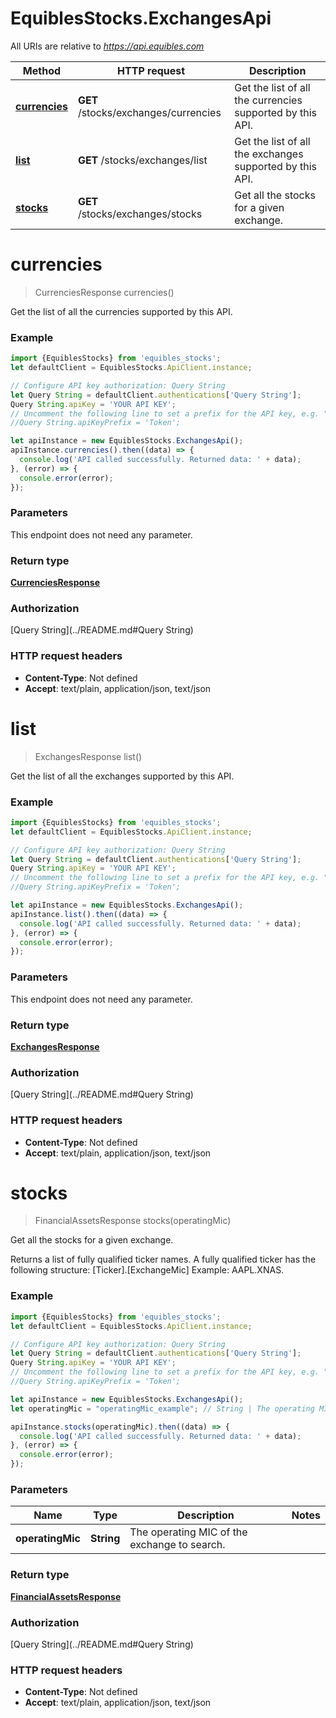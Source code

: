 # EquiblesStocks.ExchangesApi

All URIs are relative to *https://api.equibles.com*

Method | HTTP request | Description
------------- | ------------- | -------------
[**currencies**](ExchangesApi.md#currencies) | **GET** /stocks/exchanges/currencies | Get the list of all the currencies supported by this API.
[**list**](ExchangesApi.md#list) | **GET** /stocks/exchanges/list | Get the list of all the exchanges supported by this API.
[**stocks**](ExchangesApi.md#stocks) | **GET** /stocks/exchanges/stocks | Get all the stocks for a given exchange.

<a name="currencies"></a>
# **currencies**
> CurrenciesResponse currencies()

Get the list of all the currencies supported by this API.

### Example
```javascript
import {EquiblesStocks} from 'equibles_stocks';
let defaultClient = EquiblesStocks.ApiClient.instance;

// Configure API key authorization: Query String
let Query String = defaultClient.authentications['Query String'];
Query String.apiKey = 'YOUR API KEY';
// Uncomment the following line to set a prefix for the API key, e.g. "Token" (defaults to null)
//Query String.apiKeyPrefix = 'Token';

let apiInstance = new EquiblesStocks.ExchangesApi();
apiInstance.currencies().then((data) => {
  console.log('API called successfully. Returned data: ' + data);
}, (error) => {
  console.error(error);
});

```

### Parameters
This endpoint does not need any parameter.

### Return type

[**CurrenciesResponse**](CurrenciesResponse.md)

### Authorization

[Query String](../README.md#Query String)

### HTTP request headers

 - **Content-Type**: Not defined
 - **Accept**: text/plain, application/json, text/json

<a name="list"></a>
# **list**
> ExchangesResponse list()

Get the list of all the exchanges supported by this API.

### Example
```javascript
import {EquiblesStocks} from 'equibles_stocks';
let defaultClient = EquiblesStocks.ApiClient.instance;

// Configure API key authorization: Query String
let Query String = defaultClient.authentications['Query String'];
Query String.apiKey = 'YOUR API KEY';
// Uncomment the following line to set a prefix for the API key, e.g. "Token" (defaults to null)
//Query String.apiKeyPrefix = 'Token';

let apiInstance = new EquiblesStocks.ExchangesApi();
apiInstance.list().then((data) => {
  console.log('API called successfully. Returned data: ' + data);
}, (error) => {
  console.error(error);
});

```

### Parameters
This endpoint does not need any parameter.

### Return type

[**ExchangesResponse**](ExchangesResponse.md)

### Authorization

[Query String](../README.md#Query String)

### HTTP request headers

 - **Content-Type**: Not defined
 - **Accept**: text/plain, application/json, text/json

<a name="stocks"></a>
# **stocks**
> FinancialAssetsResponse stocks(operatingMic)

Get all the stocks for a given exchange.

Returns a list of fully qualified ticker names. A fully qualified ticker has the following structure: [Ticker].[ExchangeMic] Example: AAPL.XNAS.

### Example
```javascript
import {EquiblesStocks} from 'equibles_stocks';
let defaultClient = EquiblesStocks.ApiClient.instance;

// Configure API key authorization: Query String
let Query String = defaultClient.authentications['Query String'];
Query String.apiKey = 'YOUR API KEY';
// Uncomment the following line to set a prefix for the API key, e.g. "Token" (defaults to null)
//Query String.apiKeyPrefix = 'Token';

let apiInstance = new EquiblesStocks.ExchangesApi();
let operatingMic = "operatingMic_example"; // String | The operating MIC of the exchange to search.

apiInstance.stocks(operatingMic).then((data) => {
  console.log('API called successfully. Returned data: ' + data);
}, (error) => {
  console.error(error);
});

```

### Parameters

Name | Type | Description  | Notes
------------- | ------------- | ------------- | -------------
 **operatingMic** | **String**| The operating MIC of the exchange to search. | 

### Return type

[**FinancialAssetsResponse**](FinancialAssetsResponse.md)

### Authorization

[Query String](../README.md#Query String)

### HTTP request headers

 - **Content-Type**: Not defined
 - **Accept**: text/plain, application/json, text/json

